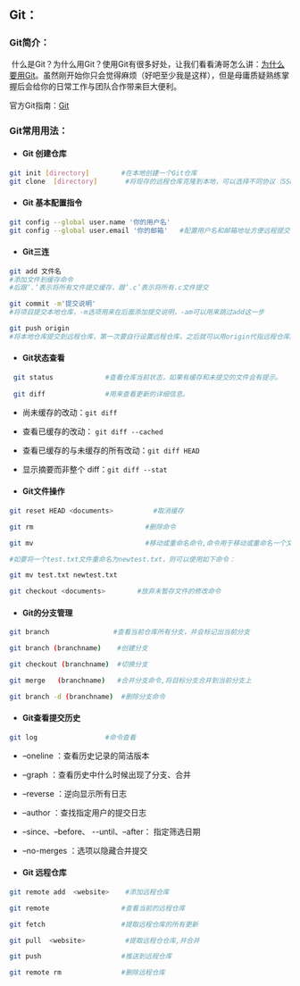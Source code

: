 

## Git：

### Git简介：

​	什么是Git？为什么用Git？使用Git有很多好处，让我们看看涛哥怎么讲：[为什么要用Git](https://flowus.cn/deadline039/share/6b386014-3c9a-45b0-afd2-8ae472510ea0)。虽然刚开始你只会觉得麻烦（好吧至少我是这样），但是母庸质疑熟练掌握后会给你的日常工作与团队合作带来巨大便利。

官方Git指南：[Git](https://git-scm.com/book/zh/v2)

### Git常用用法：

- #### Git 创建仓库

```bash
git init [directory]		#在本地创建一个Git仓库
git clone  [directory]       #将现存的远程仓库克隆到本地，可以选择不同协议（SSH,GIT,HTTP)
```

- #### Git 基本配置指令

```bash
git config --global user.name '你的用户名'
git config --global user.email '你的邮箱'	#配置用户名和邮箱地址方便远程提交
```

- #### Git三连

```bash
git add 文件名
#添加文件到缓存命令
#后跟‘.’表示将所有文件提交缓存，跟‘.c’表示将所有.c文件提交 

git commit -m'提交说明'
#将项目提交本地仓库，-m选项用来在后面添加提交说明，-am可以用来跳过add这一步

git push origin
#将本地仓库提交到远程仓库，第一次要自行设置远程仓库，之后就可以用origin代指远程仓库的地址
```

- #### Git状态查看

```bash
 git status				#查看仓库当前状态，如果有缓存和未提交的文件会有提示。
 
 git diff				#用来查看更新的详细信息。
```

- 尚未缓存的改动：`git diff`

- 查看已缓存的改动： `git diff --cached`

- 查看已缓存的与未缓存的所有改动：`git diff HEAD`

- 显示摘要而非整个 diff：`git diff --stat`

- #### Git文件操作

```bash
git reset HEAD <documents>			#取消缓存

git rm							  #删除命令

git mv							  #移动或重命名命令,命令用于移动或重命名一个文件、目录、软连接。

#如要将一个test.txt文件重命名为newtest.txt，则可以使用如下命令：

git mv test.txt newtest.txt

git checkout <documents>		#放弃未暂存文件的修改命令
```

- #### Git的分支管理

```bash
git branch				  #查看当前仓库所有分支，并会标记出当前分支

git branch (branchname)	   #创建分支

git checkout (branchname)  #切换分支

git merge	(branchname)   #合并分支命令,将目标分支合并到当前分支上

git branch -d (branchname)	#删除分支命令
```

- #### Git查看提交历史

```bash
git log					#命令查看
```

- –oneline ：查看历史记录的简洁版本
- –graph ：查看历史中什么时候出现了分支、合并
- –reverse ：逆向显示所有日志

- –author ：查找指定用户的提交日志

- –since、–before、 --until、–after： 指定筛选日期

- –no-merges ：选项以隐藏合并提交

- #### Git 远程仓库

```bash
git remote add  <website>	 #添加远程仓库

git remote					#查看当前的远程仓库

git fetch					#提取远程仓库的所有更新

git pull  <website>			 #提取远程仓仓库,并合并

git push					#推送到远程仓库

git remote rm				#删除远程仓库
```

